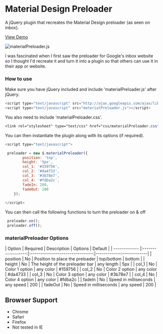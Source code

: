 Material Design Preloader
=============

A jQuery plugin that recreates the Material Design preloader (as seen on inbox).

[View Demo](http://codepen.io/aaronlumsden/full/RNPqwa)

![materialPreloader.js](http://tinypic.com/r/mj60lw/8)

I was fascinated when I first saw the preloader for Google's inbox website so I thought I'd recreate it and turn it into a plugin so that others can use it in their app or website. 

### How to use

Make sure you have jQuery included and include 'materialPreloader.js' after jQuery.

```js
<script type="text/javascript" src="http://ajax.googleapis.com/ajax/libs/jquery/1.7.2/jquery.min.js"></script>
<script type="text/javascript" src="materialPreloader.js"></script>

```

You also need to include 'materialPreloader.css'.

```css
<link rel="stylesheet" type="text/css" href="css/materialPreloader.css">
```

You can then instantiate the plugin along with its options (if required).

```js
<script type="text/javascript">

 preloader = new $.materialPreloader({
        position: 'top',
        height: '5px',
        col_1: '#159756',
        col_2: '#da4733',
        col_3: '#3b78e7',
        col_4: '#fdba2c',
        fadeIn: 200,
        fadeOut: 200
    });
 
</script>
```

You can then call the following functions to turn the preloader on & off

```js
 preloader.on();
 preloader.off();
```

### materialPreloader Options

| Option        | Required           | Description						| Options	  | Default 	|
| ------------- |:------------------:|:--------------------------------:|-------------:-------------|
| position	    | No		 		 | 	Position to place the preloader	| top/bottom  |	bottom   	|
| height      	| No      	 		 | 	The height of the preloader bar	| any length  |	5px   		|
| col_1      	| No      	 		 |  Color 1 option					| any color   |	#159756   	|
| col_2      	| No      	 		 | 	Color 2 option			 		| any color   |	#da4733   	|
| col_3      	| No      	 		 |  Color 3 option					| any color   |	#3b78e7  	|
| col_4      	| No      	 		 | 	Color 4 option					| any color   |	#fdba2c  	|
| fadeIn      	| No      	 		 |  Speed in milliseconds 			| any speed   |	200   		|
| fadeOut      	| No      	 		 |  Speed in milliseconds			| any speed	  |	200   		|




## Browser Support

 - Chrome
 - Safari
 - Firefox
 - Not tested in IE

